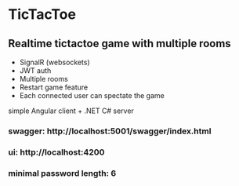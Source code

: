# TicTacToe
## Realtime tictactoe game with multiple rooms
- SignalR (websockets)
- JWT auth
- Multiple rooms
- Restart game feature
- Each connected user can spectate the game

simple Angular client + .NET C# server

### swagger: http://localhost:5001/swagger/index.html
### ui: http://localhost:4200

### minimal password length: 6
